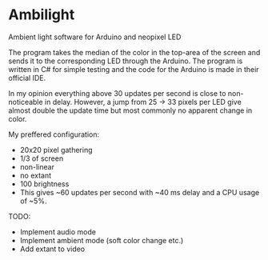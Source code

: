 # Ambilight
Ambient light software for Arduino and neopixel LED

The program takes the median of the color in the top-area of the screen and sends it to the corresponding LED through the Arduino.
The program is written in C# for simple testing and the code for the Arduino is made in their official IDE.

In my opinion everything above 30 updates per second is close to non-noticeable in delay.
However, a jump from 25 -> 33 pixels per LED give almost double the update time but most commonly no apparent change in color.

My preffered configuration:
- 20x20 pixel gathering
- 1/3 of screen
- non-linear
- no extant
- 100 brightness
- This gives ~60 updates per second with ~40 ms delay and a CPU usage of ~5%.

TODO:
- Implement audio mode
- Implement ambient mode (soft color change etc.)
- Add extant to video
